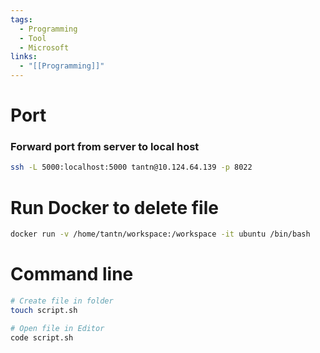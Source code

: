 ```yaml
---
tags:
  - Programming
  - Tool
  - Microsoft
links:
  - "[[Programming]]"
---
```

# Port

### Forward port from server to local host

```bash
ssh -L 5000:localhost:5000 tantn@10.124.64.139 -p 8022
```

# Run Docker to delete file

```bash
docker run -v /home/tantn/workspace:/workspace -it ubuntu /bin/bash
```

# Command line

```bash
# Create file in folder
touch script.sh

# Open file in Editor
code script.sh
```